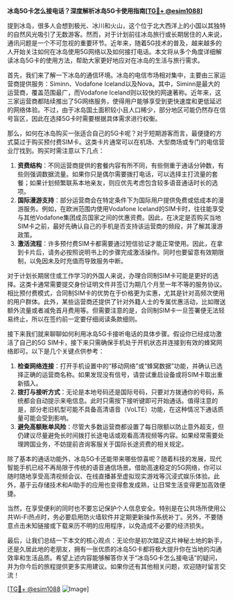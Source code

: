 **冰岛5G卡怎么接电话？深度解析冰岛5G卡使用指南[[TG💪+ @esim1088](https://t.me/s/esim1088)]**

提到冰岛，很多人会想到极光、冰川和火山，这个位于北大西洋上的小国以其独特的自然风光吸引了无数游客。然而，对于计划前往冰岛旅行或长期居住的人来说，通讯问题是一个不可忽视的重要环节。近年来，随着5G技术的普及，越来越多的人开始关注如何在冰岛使用5G网络以及如何接打电话。本文将从多个角度详细解读冰岛5G卡的使用方法，帮助大家更好地应对在冰岛的生活与旅行需求。

首先，我们来了解一下冰岛的通信环境。冰岛的电信市场相对集中，主要由三家运营商提供服务：Siminn、Vodafone Iceland以及Nova。其中，Siminn是最大的运营商，覆盖范围最广，而Vodafone Iceland则以较快的网速著称。近年来，这三家运营商都陆续推出了5G网络服务，使得用户能够享受到更快速度和更低延迟的网络体验。不过，由于冰岛国土面积较小且人口稀少，部分地区可能仍然存在信号盲区，因此在选择5G卡时需要根据具体需求进行权衡。

那么，如何在冰岛购买一张适合自己的5G卡呢？对于短期游客而言，最便捷的方式莫过于购买预付费SIM卡。这类卡片通常可以在机场、大型商场或专门的电信营业厅找到。购买时需注意以下几点：

1. **资费结构**：不同运营商提供的套餐内容有所不同，有些侧重于通话分钟数，有些则强调数据流量。如果你只是偶尔需要拨打电话，可以选择主打流量的套餐；如果计划频繁联系本地亲友，则应优先考虑包含较多语音通话时长的选项。
2. **国际漫游支持**：部分运营商会在特定条件下为国际用户提供免费或低成本的漫游服务。例如，在欧洲范围内使用Vodafone Iceland的SIM卡时，往往能享受与其他Vodafone集团成员国家之间的优惠资费。因此，在决定是否购买当地SIM卡之前，最好先确认自己的手机是否支持该运营商的频段，并了解其漫游政策。
3. **激活流程**：许多预付费SIM卡都需要通过短信验证才能正常使用。因此，在拿到卡片后，请务必按照说明书上的步骤完成激活操作。同时也要留意有效期限制，以免因未及时充值而导致服务中断。

对于计划长期居住或工作学习的外国人来说，办理合同制SIM卡可能是更好的选择。这类卡通常需要提交身份证明文件并签订为期几个月至一年不等的服务协议。相比预付费模式，合同制SIM卡的优势在于价格更为实惠，尤其是针对高频次使用的用户群体。此外，某些运营商还提供了针对外籍人士的专属优惠活动，比如赠送额外流量或者减免首月费用等。但需要注意的是，合同制SIM卡一旦签署便无法轻易终止，所以在签约前一定要仔细阅读条款细则。

接下来我们就来聊聊如何利用冰岛5G卡接听电话的具体步骤。假设你已经成功激活了自己的5G SIM卡，接下来只需确保手机处于开机状态并连接到有效的蜂窝网络即可。以下是几个关键点供参考：

1. **检查网络连接**：打开手机设置中的“移动网络”或“蜂窝数据”功能，并确认已选择正确的运营商名称。如果发现没有信号，请尝试重启设备或将SIM卡取出重新插入。
2. **拨打与接听方式**：无论是本地号码还是国际号码，只要对方拨通你的号码，系统都会自动提示来电信息。此时只需按下接听键即可开始通话。值得注意的是，部分老旧机型可能不具备高清语音（VoLTE）功能，在这种情况下通话质量可能会受到影响。
3. **避免高额账单风险**：尽管大多数运营商都设置了每日限额以防止意外超支，但仍建议尽量避免长时间拨打长途电话或观看高清视频等内容。如果经常需要处理跨国业务，不妨提前咨询客服关于国际长途资费的相关规定。

除了基本的通话功能外，冰岛5G卡还能带来哪些惊喜呢？随着科技的发展，现代智能手机已经不再局限于传统的语音通信场景。借助高速稳定的5G网络，你可以随时随地享受高清视频会议、在线直播甚至虚拟现实游戏等沉浸式娱乐体验。此外，基于云存储技术和AI助手的应用也变得愈发成熟，让日常生活变得更加高效便捷。

当然，在享受便利的同时也不要忘记保护个人信息安全。特别是在公共场所使用公共Wi-Fi热点时，务必要启用防火墙软件并定期更新操作系统补丁。另外，不要随意点击未知链接或下载来历不明的应用程序，以免造成不必要的经济损失。

最后，让我们总结一下本文的核心观点：无论你是初次踏足这片神秘土地的新手，还是久居此地的老朋友，拥有一张优质的冰岛5G卡都将极大提升你在当地的沟通效率和生活品质。希望上述内容能够解答你关于“冰岛5G卡怎么接电话”的疑问，并为你今后的旅程提供更多实用建议。如果你还有其他相关问题，欢迎随时留言交流！

[[TG💪+ @esim1088](https://t.me/s/esim1088) ![Image](https://i.postimg.cc/4NQfJmqS/Snipaste-2025-05-13-00-14-12.png)]